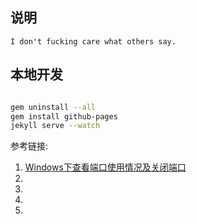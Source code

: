 
## 说明
    I don't fucking care what others say.


## 本地开发

```bash

gem uninstall --all
gem install github-pages
jekyll serve --watch
```

参考链接:
1. [Windows下查看端口使用情况及关闭端口](https://www.jianshu.com/p/121301a82900)
1. []()
1. []()
1. []()
1. []()